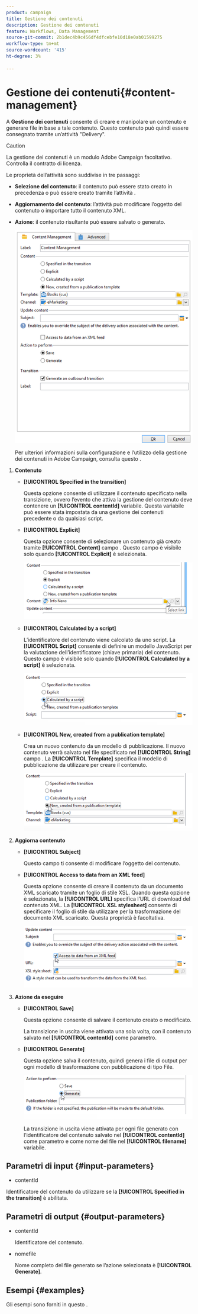 ```yaml
---
product: campaign
title: Gestione dei contenuti
description: Gestione dei contenuti
feature: Workflows, Data Management
source-git-commit: 2b1dec4b9c456df4dfcebfe10d18e0ab01599275
workflow-type: tm+mt
source-wordcount: '415'
ht-degree: 3%

---
```


# Gestione dei contenuti{#content-management}



A **Gestione dei contenuti** consente di creare e manipolare un contenuto e generare file in base a tale contenuto. Questo contenuto può quindi essere consegnato tramite un’attività &quot;Delivery&quot;.

>[!CAUTION]
>
>La gestione dei contenuti è un modulo Adobe Campaign facoltativo. Controlla il contratto di licenza.

Le proprietà dell’attività sono suddivise in tre passaggi:

* **Selezione del contenuto**: il contenuto può essere stato creato in precedenza o può essere creato tramite l’attività .
* **Aggiornamento del contenuto**: l’attività può modificare l’oggetto del contenuto o importare tutto il contenuto XML.
* **Azione**: il contenuto risultante può essere salvato o generato.

   ![](assets/content_mgmt_edit.png)

   Per ulteriori informazioni sulla configurazione e l’utilizzo della gestione dei contenuti in Adobe Campaign, consulta questo .

1. **Contenuto**

   * **[!UICONTROL Specified in the transition]**

      Questa opzione consente di utilizzare il contenuto specificato nella transizione, ovvero l’evento che attiva la gestione del contenuto deve contenere un **[!UICONTROL contentId]** variabile. Questa variabile può essere stata impostata da una gestione dei contenuti precedente o da qualsiasi script.

   * **[!UICONTROL Explicit]**

      Questa opzione consente di selezionare un contenuto già creato tramite **[!UICONTROL Content]** campo . Questo campo è visibile solo quando **[!UICONTROL Explicit]** è selezionata.

      ![](assets/content_mgmt_explicit.png)

   * **[!UICONTROL Calculated by a script]**

      L’identificatore del contenuto viene calcolato da uno script. La **[!UICONTROL Script]** consente di definire un modello JavaScript per la valutazione dell’identificatore (chiave primaria) del contenuto. Questo campo è visibile solo quando **[!UICONTROL Calculated by a script]** è selezionata.

      ![](assets/content_mgmt_script.png)

   * **[!UICONTROL New, created from a publication template]**

      Crea un nuovo contenuto da un modello di pubblicazione. Il nuovo contenuto verrà salvato nel file specificato nel **[!UICONTROL String]** campo . La **[!UICONTROL Template]** specifica il modello di pubblicazione da utilizzare per creare il contenuto.

      ![](assets/content_mgmt_new.png)

1. **Aggiorna contenuto**

   * **[!UICONTROL Subject]**

      Questo campo ti consente di modificare l’oggetto del contenuto.

   * **[!UICONTROL Access to data from an XML feed]**

      Questa opzione consente di creare il contenuto da un documento XML scaricato tramite un foglio di stile XSL. Quando questa opzione è selezionata, la **[!UICONTROL URL]** specifica l’URL di download del contenuto XML. La **[!UICONTROL XSL stylesheet]** consente di specificare il foglio di stile da utilizzare per la trasformazione del documento XML scaricato. Questa proprietà è facoltativa.

      ![](assets/content_mgmt_xmlcontent.png)

1. **Azione da eseguire**

   * **[!UICONTROL Save]**

      Questa opzione consente di salvare il contenuto creato o modificato.

      La transizione in uscita viene attivata una sola volta, con il contenuto salvato nel **[!UICONTROL contentId]** come parametro.

   * **[!UICONTROL Generate]**

      Questa opzione salva il contenuto, quindi genera i file di output per ogni modello di trasformazione con pubblicazione di tipo File.

      ![](assets/content_mgmt_generate.png)

      La transizione in uscita viene attivata per ogni file generato con l’identificatore del contenuto salvato nel **[!UICONTROL contentId]** come parametro e come nome del file nel **[!UICONTROL filename]** variabile.

## Parametri di input {#input-parameters}

* contentId

Identificatore del contenuto da utilizzare se la **[!UICONTROL Specified in the transition]** è abilitata.

## Parametri di output {#output-parameters}

* contentId

   Identificatore del contenuto.

* nomefile

   Nome completo del file generato se l’azione selezionata è **[!UICONTROL Generate]**.

## Esempi {#examples}

Gli esempi sono forniti in questo .

